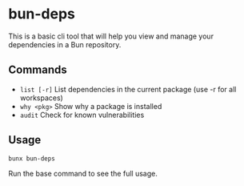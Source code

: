 # bun-deps

This is a basic cli tool that will help you view and manage your dependencies in a Bun repository.

## Commands

- `list [-r]`    List dependencies in the current package (use -r for all workspaces)
- `why <pkg>`    Show why a package is installed
- `audit`        Check for known vulnerabilities

## Usage

```
bunx bun-deps
```

Run the base command to see the full usage.